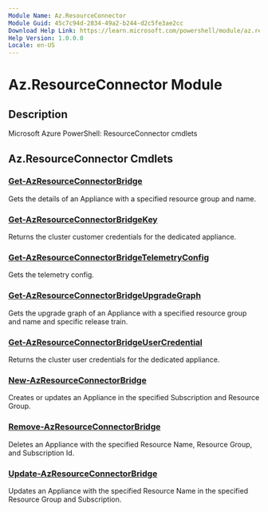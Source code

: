 ```yaml
---
Module Name: Az.ResourceConnector
Module Guid: 45c7c94d-2834-49a2-b244-d2c5fe3ae2cc
Download Help Link: https://learn.microsoft.com/powershell/module/az.resourceconnector
Help Version: 1.0.0.0
Locale: en-US
---
```


# Az.ResourceConnector Module
## Description
Microsoft Azure PowerShell: ResourceConnector cmdlets

## Az.ResourceConnector Cmdlets
### [Get-AzResourceConnectorBridge](Get-AzResourceConnectorBridge.md)
Gets the details of an Appliance with a specified resource group and name.

### [Get-AzResourceConnectorBridgeKey](Get-AzResourceConnectorBridgeKey.md)
Returns the cluster customer credentials for the dedicated appliance.

### [Get-AzResourceConnectorBridgeTelemetryConfig](Get-AzResourceConnectorBridgeTelemetryConfig.md)
Gets the telemetry config.

### [Get-AzResourceConnectorBridgeUpgradeGraph](Get-AzResourceConnectorBridgeUpgradeGraph.md)
Gets the upgrade graph of an Appliance with a specified resource group and name and specific release train.

### [Get-AzResourceConnectorBridgeUserCredential](Get-AzResourceConnectorBridgeUserCredential.md)
Returns the cluster user credentials for the dedicated appliance.

### [New-AzResourceConnectorBridge](New-AzResourceConnectorBridge.md)
Creates or updates an Appliance in the specified Subscription and Resource Group.

### [Remove-AzResourceConnectorBridge](Remove-AzResourceConnectorBridge.md)
Deletes an Appliance with the specified Resource Name, Resource Group, and Subscription Id.

### [Update-AzResourceConnectorBridge](Update-AzResourceConnectorBridge.md)
Updates an Appliance with the specified Resource Name in the specified Resource Group and Subscription.

